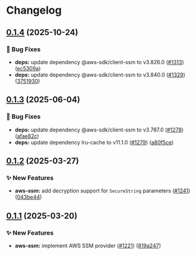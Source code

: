 # Changelog

## [0.1.4](https://github.com/open-feature/js-sdk-contrib/compare/aws-ssm-provider-v0.1.3...aws-ssm-provider-v0.1.4) (2025-10-24)


### 🐛 Bug Fixes

* **deps:** update dependency @aws-sdk/client-ssm to v3.826.0 ([#1313](https://github.com/open-feature/js-sdk-contrib/issues/1313)) ([ec5309a](https://github.com/open-feature/js-sdk-contrib/commit/ec5309a0a9efd9a6556f180d57f774ad003455bd))
* **deps:** update dependency @aws-sdk/client-ssm to v3.840.0 ([#1329](https://github.com/open-feature/js-sdk-contrib/issues/1329)) ([3751930](https://github.com/open-feature/js-sdk-contrib/commit/375193081a0ab7f584bf24dd7a77e3fa41a72e26))

## [0.1.3](https://github.com/open-feature/js-sdk-contrib/compare/aws-ssm-provider-v0.1.2...aws-ssm-provider-v0.1.3) (2025-06-04)


### 🐛 Bug Fixes

* **deps:** update dependency @aws-sdk/client-ssm to v3.787.0 ([#1278](https://github.com/open-feature/js-sdk-contrib/issues/1278)) ([afae82c](https://github.com/open-feature/js-sdk-contrib/commit/afae82c1a1472d33b884105edaac2976c19e7423))
* **deps:** update dependency lru-cache to v11.1.0 ([#1279](https://github.com/open-feature/js-sdk-contrib/issues/1279)) ([a80f5ce](https://github.com/open-feature/js-sdk-contrib/commit/a80f5ce3d7a6e74e762a75ba8fa9f5b70ca2a179))

## [0.1.2](https://github.com/open-feature/js-sdk-contrib/compare/aws-ssm-provider-v0.1.1...aws-ssm-provider-v0.1.2) (2025-03-27)


### ✨ New Features

* **aws-ssm:** add decryption support for `SecureString` parameters ([#1241](https://github.com/open-feature/js-sdk-contrib/issues/1241)) ([043be44](https://github.com/open-feature/js-sdk-contrib/commit/043be44de1442b89876e9857478afe619fcf0b04))

## [0.1.1](https://github.com/open-feature/js-sdk-contrib/compare/aws-ssm-provider-v0.1.0...aws-ssm-provider-v0.1.1) (2025-03-20)


### ✨ New Features

* **aws-ssm:** implement AWS SSM provider ([#1221](https://github.com/open-feature/js-sdk-contrib/issues/1221)) ([819a247](https://github.com/open-feature/js-sdk-contrib/commit/819a247c41112c2873aa025ac0abd3c62eb53aca))
